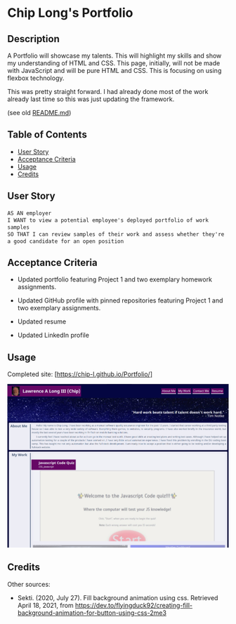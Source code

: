 # Chip Long's Portfolio

## Description

A Portfolio will showcase my talents. This will highlight my skills and show my understanding of HTML and CSS. This page, initially, will not be made with JavaScript and will be pure HTML and CSS. This is focusing on using flexbox technology.

This was pretty straight forward. I had already done most of the work already last time so this was just updating the framework.

(see old [README.md](/README-v1.md))

## Table of Contents

- [User Story](#user-story)
- [Acceptance Criteria](#acceptance-criteria)
- [Usage](#usage)
- [Credits](#credits)

## User Story

```
AS AN employer
I WANT to view a potential employee's deployed portfolio of work samples
SO THAT I can review samples of their work and assess whether they're a good candidate for an open position
```

## Acceptance Criteria

- Updated portfolio featuring Project 1 and two exemplary homework assignments.

- Updated GitHub profile with pinned repositories featuring Project 1 and two exemplary assignments.

- Updated resume

- Updated LinkedIn profile

## Usage

Completed site: [https://chip-l.github.io/Portfolio/]

![Working Page](./assets/misc/PortfolioCompleted-2.jpg)

## Credits

Other sources:

- Sekti. (2020, July 27). Fill background animation using css. Retrieved April 18, 2021, from https://dev.to/flyingduck92/creating-fill-background-animation-for-button-using-css-2me3

